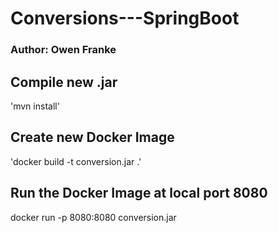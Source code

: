 # Conversions---SpringBoot
### Author: Owen Franke
## Compile new .jar
'mvn install'
## Create new Docker Image
'docker build -t conversion.jar  .'

## Run the Docker Image at local port 8080
docker run -p 8080:8080 conversion.jar
